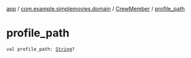 [app](../../index.md) / [com.example.simplemovies.domain](../index.md) / [CrewMember](index.md) / [profile_path](./profile_path.md)

# profile_path

`val profile_path: `[`String`](https://kotlinlang.org/api/latest/jvm/stdlib/kotlin/-string/index.html)`?`